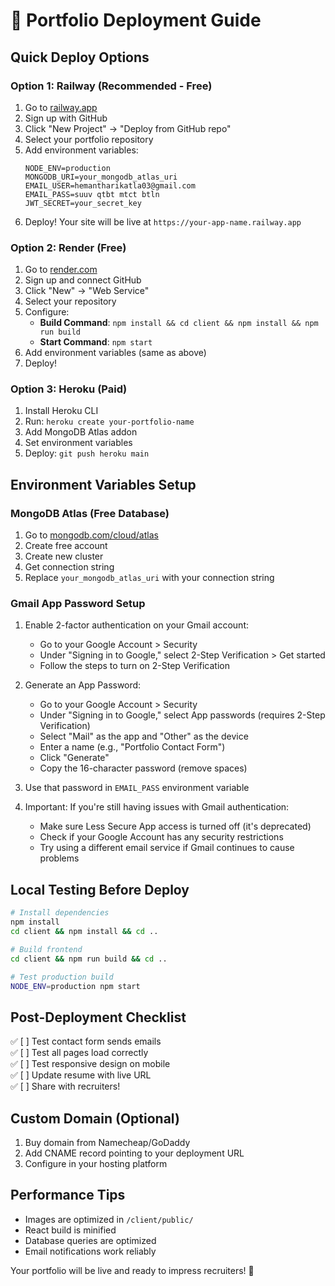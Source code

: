 # 🚀 Portfolio Deployment Guide

## Quick Deploy Options

### Option 1: Railway (Recommended - Free)
1. Go to [railway.app](https://railway.app)
2. Sign up with GitHub
3. Click "New Project" → "Deploy from GitHub repo"
4. Select your portfolio repository
5. Add environment variables:
   ```
   NODE_ENV=production
   MONGODB_URI=your_mongodb_atlas_uri
   EMAIL_USER=hemantharikatla03@gmail.com
   EMAIL_PASS=suuv qtbt mtct btln
   JWT_SECRET=your_secret_key
   ```
6. Deploy! Your site will be live at `https://your-app-name.railway.app`

### Option 2: Render (Free)
1. Go to [render.com](https://render.com)
2. Sign up and connect GitHub
3. Click "New" → "Web Service"
4. Select your repository
5. Configure:
   - **Build Command**: `npm install && cd client && npm install && npm run build`
   - **Start Command**: `npm start`
6. Add environment variables (same as above)
7. Deploy!

### Option 3: Heroku (Paid)
1. Install Heroku CLI
2. Run: `heroku create your-portfolio-name`
3. Add MongoDB Atlas addon
4. Set environment variables
5. Deploy: `git push heroku main`

## Environment Variables Setup

### MongoDB Atlas (Free Database)
1. Go to [mongodb.com/cloud/atlas](https://mongodb.com/cloud/atlas)
2. Create free account
3. Create new cluster
4. Get connection string
5. Replace `your_mongodb_atlas_uri` with your connection string

### Gmail App Password Setup
1. Enable 2-factor authentication on your Gmail account:
   - Go to your Google Account > Security
   - Under "Signing in to Google," select 2-Step Verification > Get started
   - Follow the steps to turn on 2-Step Verification

2. Generate an App Password:
   - Go to your Google Account > Security
   - Under "Signing in to Google," select App passwords (requires 2-Step Verification)
   - Select "Mail" as the app and "Other" as the device
   - Enter a name (e.g., "Portfolio Contact Form")
   - Click "Generate"
   - Copy the 16-character password (remove spaces)

3. Use that password in `EMAIL_PASS` environment variable

4. Important: If you're still having issues with Gmail authentication:
   - Make sure Less Secure App access is turned off (it's deprecated)
   - Check if your Google Account has any security restrictions
   - Try using a different email service if Gmail continues to cause problems

## Local Testing Before Deploy

```bash
# Install dependencies
npm install
cd client && npm install && cd ..

# Build frontend
cd client && npm run build && cd ..

# Test production build
NODE_ENV=production npm start
```

## Post-Deployment Checklist

✅ [ ] Test contact form sends emails  
✅ [ ] Test all pages load correctly  
✅ [ ] Test responsive design on mobile  
✅ [ ] Update resume with live URL  
✅ [ ] Share with recruiters!  

## Custom Domain (Optional)
1. Buy domain from Namecheap/GoDaddy
2. Add CNAME record pointing to your deployment URL
3. Configure in your hosting platform

## Performance Tips
- Images are optimized in `/client/public/`
- React build is minified
- Database queries are optimized
- Email notifications work reliably

Your portfolio will be live and ready to impress recruiters! 🎯
